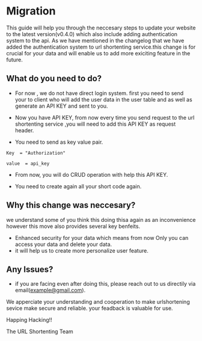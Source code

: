 # Migration

This guide will help you through the neccesary steps to update your website to the latest version(v0.4.0) which also include adding authentication system to the api. As we have mentioned in the changelog that we have added the authentication system to url shortenting service.this change is for crucial for your data and will enable us to add more exiciting feature in the future.   

## What do you need to do?

- For now , we do not have direct login system. first you need to send your to client who will add the user data in the user table and as well as generate an API KEY and sent to you.

- Now you have API KEY, from now every time you send request to the url shortenting service ,you will need to add this API KEY as request header.

- You need to send as key value pair. 

```
Key  = "Authorization"
```
```
value  = api_key
```

- From now, you will do  CRUD operation with help this API KEY.

- You need to create again all your short code again.


## Why this change was neccesary?

we understand some of you think this doing thisa again as an inconvenience however this move also provides several key benfeits.

- Enhanced security for your data which means from now Only you can access your data and delete your data.
- it will help us to create more personalize user feature.

## Any Issues?

- if you are facing even after doing this, please reach out to us directily via email(example@gmail.com). 

We apperciate your understanding and cooperation to make urlshortening sevice make secure and reliable. your feadback is valuable for use.

Happing Hacking!!

The URL Shortenting Team